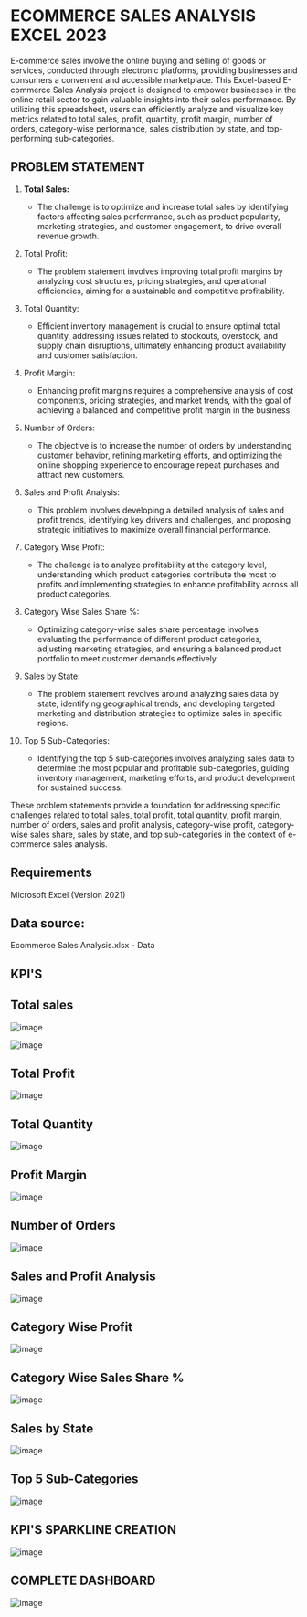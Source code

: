 # ECOMMERCE SALES ANALYSIS EXCEL 2023
E-commerce sales involve the online buying and selling of goods or services, conducted through electronic platforms, providing businesses and consumers a convenient and accessible marketplace.
This Excel-based E-commerce Sales Analysis project is designed to empower businesses in the online retail sector to gain valuable insights into their sales performance. By utilizing this spreadsheet, users can efficiently analyze and visualize key metrics related to total sales, profit, quantity, profit margin, number of orders, category-wise performance, sales distribution by state, and top-performing sub-categories.

## PROBLEM STATEMENT
1. **Total Sales:**
   - The challenge is to optimize and increase total sales by identifying factors affecting sales performance, such as product popularity, marketing strategies, and customer engagement, to drive overall revenue growth.

2. Total Profit:
   - The problem statement involves improving total profit margins by analyzing cost structures, pricing strategies, and operational efficiencies, aiming for a sustainable and competitive profitability.

3. Total Quantity:
   - Efficient inventory management is crucial to ensure optimal total quantity, addressing issues related to stockouts, overstock, and supply chain disruptions, ultimately enhancing product availability and customer satisfaction.

4. Profit Margin:
   - Enhancing profit margins requires a comprehensive analysis of cost components, pricing strategies, and market trends, with the goal of achieving a balanced and competitive profit margin in the business.

5. Number of Orders:
   - The objective is to increase the number of orders by understanding customer behavior, refining marketing efforts, and optimizing the online shopping experience to encourage repeat purchases and attract new customers.

6. Sales and Profit Analysis:
   - This problem involves developing a detailed analysis of sales and profit trends, identifying key drivers and challenges, and proposing strategic initiatives to maximize overall financial performance.

7. Category Wise Profit:
   - The challenge is to analyze profitability at the category level, understanding which product categories contribute the most to profits and implementing strategies to enhance profitability across all product categories.

8. Category Wise Sales Share %:
   - Optimizing category-wise sales share percentage involves evaluating the performance of different product categories, adjusting marketing strategies, and ensuring a balanced product portfolio to meet customer demands effectively.

9. Sales by State:
   - The problem statement revolves around analyzing sales data by state, identifying geographical trends, and developing targeted marketing and distribution strategies to optimize sales in specific regions.

10. Top 5 Sub-Categories:
    - Identifying the top 5 sub-categories involves analyzing sales data to determine the most popular and profitable sub-categories, guiding inventory management, marketing efforts, and product development for sustained success.

These problem statements provide a foundation for addressing specific challenges related to total sales, total profit, total quantity, profit margin, number of orders, sales and profit analysis, category-wise profit, category-wise sales share, sales by state, and top sub-categories in the context of e-commerce sales analysis.

## Requirements
Microsoft Excel (Version 2021)

## Data source:
Ecommerce Sales Analysis.xlsx - Data 

## KPI'S

## Total sales
![image](https://github.com/PRATHAMESH9743/ECOMMERCE-SALES-ANALYSIS-/assets/154798147/141bd0f9-26a6-4019-b96e-59bd20b07c7f)

![image](https://github.com/PRATHAMESH9743/ECOMMERCE-SALES-ANALYSIS-/assets/154798147/c102e2e3-9cdb-45f5-86aa-579fb0cd3edb)

## Total Profit

![image](https://github.com/PRATHAMESH9743/ECOMMERCE-SALES-ANALYSIS-/assets/154798147/8d5b4b9c-67e0-4df0-a583-bdd1e38e5ff4)

 
## Total Quantity

![image](https://github.com/PRATHAMESH9743/ECOMMERCE-SALES-ANALYSIS-/assets/154798147/d30ad8e1-3769-4f88-9404-f3016657ee05)

 ## Profit Margin

 ![image](https://github.com/PRATHAMESH9743/ECOMMERCE-SALES-ANALYSIS-/assets/154798147/48860271-2ab5-40e9-9d68-c97b788f7b89)

## Number of Orders

![image](https://github.com/PRATHAMESH9743/ECOMMERCE-SALES-ANALYSIS-/assets/154798147/f25223b5-8985-48f1-be35-5771e2a662f5)

##  Sales and Profit Analysis

![image](https://github.com/PRATHAMESH9743/ECOMMERCE-SALES-ANALYSIS-/assets/154798147/5f2326ac-3b91-427b-9403-68ff3c22e1b1)


## Category Wise Profit

![image](https://github.com/PRATHAMESH9743/ECOMMERCE-SALES-ANALYSIS-/assets/154798147/6afab2d5-0e53-4152-bd09-9a56dd235ac0)

## Category Wise Sales Share %

![image](https://github.com/PRATHAMESH9743/ECOMMERCE-SALES-ANALYSIS-/assets/154798147/d7fdc104-0935-4752-bcba-67b16a8d545a)


## Sales by State

![image](https://github.com/PRATHAMESH9743/ECOMMERCE-SALES-ANALYSIS-/assets/154798147/db60daae-ef87-47f0-8572-4c9c60ba7f1f)


## Top 5 Sub-Categories

![image](https://github.com/PRATHAMESH9743/ECOMMERCE-SALES-ANALYSIS-/assets/154798147/f4c1a31a-85f8-4237-a41e-4973b4371f6f)


## KPI'S SPARKLINE CREATION

![image](https://github.com/PRATHAMESH9743/ECOMMERCE-SALES-ANALYSIS-/assets/154798147/41f4fb60-e79a-4a30-90d5-315f3a847e2a)


## COMPLETE DASHBOARD
![image](https://github.com/PRATHAMESH9743/ECOMMERCE-SALES-ANALYSIS-/assets/154798147/23739866-f8e8-4bb9-b59e-522e554f890e)














